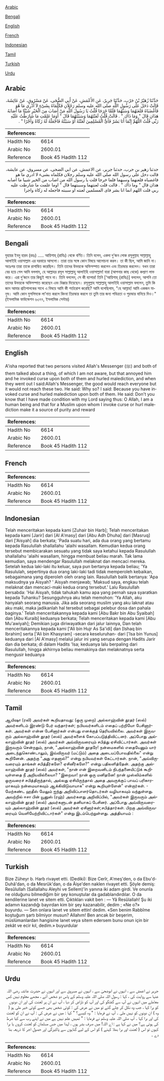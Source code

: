 [Arabic](#arabic)

[Bengali](#bengali)

[English](#english)

[French](#french)

[Indonesian](#indonesian)

[Tamil](#tamil)

[Turkish](#turkish)

[Urdu](#urdu)

## Arabic


<div dir="rtl" lang="ar" style={{fontSize:'larger',backgroundColor:'#f8f9fa',padding:20}}>
حَدَّثَنَا زُهَيْرُ بْنُ حَرْبٍ، حَدَّثَنَا جَرِيرٌ، عَنِ الأَعْمَشِ، عَنْ أَبِي الضُّحَى، عَنْ مَسْرُوقٍ، عَنْ عَائِشَةَ، قَالَتْ دَخَلَ عَلَى رَسُولِ اللَّهِ صلى الله عليه وسلم رَجُلاَنِ فَكَلَّمَاهُ بِشَىْءٍ لاَ أَدْرِي مَا هُوَ فَأَغْضَبَاهُ فَلَعَنَهُمَا وَسَبَّهُمَا فَلَمَّا خَرَجَا قُلْتُ يَا رَسُولَ اللَّهِ مَنْ أَصَابَ مِنَ الْخَيْرِ شَيْئًا مَا أَصَابَهُ هَذَانِ قَالَ ‏"‏ وَمَا ذَاكِ ‏"‏ ‏.‏ قَالَتْ قُلْتُ لَعَنْتَهُمَا وَسَبَبْتَهُمَا قَالَ ‏"‏ أَوَمَا عَلِمْتِ مَا شَارَطْتُ عَلَيْهِ رَبِّي قُلْتُ اللَّهُمَّ إِنَّمَا أَنَا بَشَرٌ فَأَىُّ الْمُسْلِمِينَ لَعَنْتُهُ أَوْ سَبَبْتُهُ فَاجْعَلْهُ لَهُ زَكَاةً وَأَجْرًا ‏"‏ ‏.‏
</div>
<div style={{backgroundColor:'#f8f9fa',padding:20, marginBottom: 10}}><table> <thead> <tr> <th>References:</th> <th></th> </tr> </thead> <tbody><tr><td>Hadith No</td><td>6614</td></tr><tr><td>Arabic No</td><td>2600.01</td></tr><tr><td>Reference</td><td>Book 45 Hadith 112</td></tr></tbody></table></div>


<div dir="rtl" lang="ar" style={{fontSize:'larger',backgroundColor:'#f8f9fa',padding:20}}>
حدثنا زهير بن حرب، حدثنا جرير، عن الاعمش، عن ابي الضحى، عن مسروق، عن عايشة، قالت دخل على رسول الله صلى الله عليه وسلم رجلان فكلماه بشىء لا ادري ما هو فاغضباه فلعنهما وسبهما فلما خرجا قلت يا رسول الله من اصاب من الخير شييا ما اصابه هذان قال " وما ذاك " . قالت قلت لعنتهما وسببتهما قال " اوما علمت ما شارطت عليه ربي قلت اللهم انما انا بشر فاى المسلمين لعنته او سببته فاجعله له زكاة واجرا
</div>
<div style={{backgroundColor:'#f8f9fa',padding:20, marginBottom: 10}}><table> <thead> <tr> <th>References:</th> <th></th> </tr> </thead> <tbody><tr><td>Hadith No</td><td>6614</td></tr><tr><td>Arabic No</td><td>2600.01</td></tr><tr><td>Reference</td><td>Book 45 Hadith 112</td></tr></tbody></table></div>

## Bengali


<div dir="ltr" lang="bn" style={{fontSize:'larger',backgroundColor:'#f8f9fa',padding:20}}>
যুহায়র ইবনু হারব (রহঃ) ..... আয়িশাহ্ (রাযিঃ) থেকে বর্ণিত। তিনি বলেন, একদা দু’জন লোক রসূলুল্লাহ সাল্লাল্লাহু আলাইহি ওয়াসাল্লাম এর দরবারে আসলো। তারা তার সঙ্গে কোন বিষয়ে আলোচনা করল। তা কী ছিল, আমি জানি না। অতঃপর তারা তাকে রাগাম্বিত করেছিল। তিনি তাদের উভয়কে অভিসম্পাত করলেন এবং তিরস্কার করলেন। যখন তারা বের হয়ে গেল আমি বললাম, হে আল্লাহর রসূল সাল্লাল্লাহু আলাইহি ওয়াসাল্লাম! যারা (আপনার কাছ থেকে) কল্যাণ লাভ করে। এরা দু’জনে তার কিছুই পাবে না। তিনি বললেন, সে কী ব্যাপার! তিনি [‘আয়িশাহ্ (রাযিঃ)] বললেন, আপনি তো তাদের উভয়কে অভিসম্পাত করেছেন এবং ধিক্কার দিয়েছেন। রসূলুল্লাহ সাল্লাল্লাহু আলাইহি ওয়াসাল্লাম বললেন, তুমি কি জান আমার প্রতিপালকের সাথে এ বিষয়ে আমি কী শর্তারোপ করেছি? আমি বলেছিলাম, "হে আল্লাহ! আমি একজন মানুষ। আমি কোন মুসলিমকে লা’নাত করলে কিংবা তিরস্কার করলে তা তুমি তার জন্য পবিত্রতা ও পুরস্কার বানিয়ে দিও।" (ইসলামিক ফাউন্ডেশন ৬৩৭৭, ইসলামিক সেন্টার)
</div>
<div style={{backgroundColor:'#f8f9fa',padding:20, marginBottom: 10}}><table> <thead> <tr> <th>References:</th> <th></th> </tr> </thead> <tbody><tr><td>Hadith No</td><td>6614</td></tr><tr><td>Arabic No</td><td>2600.01</td></tr><tr><td>Reference</td><td>Book 45 Hadith 112</td></tr></tbody></table></div>

## English


<div dir="ltr" lang="en" style={{fontSize:'larger',backgroundColor:'#f8f9fa',padding:20}}>
A'isha reported that two persons visited Allah's Messenger (ﷺ) and both of them talked about a thing, of which I am not aware, but that annoyed him and he invoked curse upon both of them and hurled malediction, and when they went out I said:Allah's Messenger, the good would reach everyone but it would not reach these two. He said: Why so? I said: Because you have invoked curse and hurled malediction upon both of them. He said: Don't you know that I have made condition with my Lord saying thus: O Allah, I am a human being and that for a Muslim upon whom I invoke curse or hurl malediction make it a source of purity and reward
</div>
<div style={{backgroundColor:'#f8f9fa',padding:20, marginBottom: 10}}><table> <thead> <tr> <th>References:</th> <th></th> </tr> </thead> <tbody><tr><td>Hadith No</td><td>6614</td></tr><tr><td>Arabic No</td><td>2600.01</td></tr><tr><td>Reference</td><td>Book 45 Hadith 112</td></tr></tbody></table></div>

## French


<div dir="ltr" lang="fr" style={{fontSize:'larger',backgroundColor:'#f8f9fa',padding:20}}>

</div>
<div style={{backgroundColor:'#f8f9fa',padding:20, marginBottom: 10}}><table> <thead> <tr> <th>References:</th> <th></th> </tr> </thead> <tbody><tr><td>Hadith No</td><td>6614</td></tr><tr><td>Arabic No</td><td>2600.01</td></tr><tr><td>Reference</td><td>Book 45 Hadith 112</td></tr></tbody></table></div>

## Indonesian


<div dir="ltr" lang="id" style={{fontSize:'larger',backgroundColor:'#f8f9fa',padding:20}}>
Telah menceritakan kepada kami [Zuhair bin Harb]; Telah menceritakan kepada kami [Jarir] dari [Al A'masy] dari [Abu Adh Dhuha] dari [Masruq] dari ['Aisyah] dia berkata; 'Pada suatu hari, ada dua orang yang bertamu kepada Rasulullah shallallahu 'alaihi wasallam. Kemudian kedua orang tersebut membicarakan sesuatu yang tidak saya ketahui kepada Rasulullah shallallahu 'alaihi wasallam, hingga membuat beliau marah. Tak lama kemudian, saya mendengar Rasulullah melaknat dan mencaci mereka. Setelah kedua laki-laki itu keluar, saya pun bertanya kepada beliau; 'Ya Rasululah, sepertinya dua orang laki-Iaki tadi tidak memperoleh kebaikan, sebagaimana yang diperoleh oleh orang lain. RasuluIIah balik bertanya: 'Apa maksudnya ya Aisyah? ' Aisyah menjawab; 'Maksud saya, engkau telah melaknat dan mencaci-maki kedua orang tersebut.' Lalu Rasulullah bersabda: 'Hai Aisyah, tidak tahukah kamu apa yang pernah saya syaratkan kepada Tuhanku? Sesungguhnya aku telah memohon: 'Ya Allah, aku hanyalah seorang manusia. Jika ada seorang muslim yang aku laknat atau aku maki, maka jadikanlah hal tersebut sebagai pelebur dosa dan pahala baginya.' Telah menceritakannya kepada kami [Abu Bakr bin Abu Syaibah] dan [Abu Kuraib] keduanya berkata; Telah menceritakan kepada kami [Abu Mu'awiyah]; Demikian juga diriwayatkan dari jalur lainnya, Dan telah menceritakannya kepada kami ['Ali bin Hujr As Sa'idi] dan [Ishaq bin Ibrahim] serta ['Ali bin Khasyram] -secara keseluruhan- dari ['Isa bin Yunus] keduanya dari [Al A'masy] melalui jalur ini yang serupa dengan Hadits Jarir dan dia berkata; di dalam Hadits 'Isa; keduanya lalu berpaling dari Rasulullah, hingga akhirnya beliau memakinya dan melaknatnya serta mengusir keduanya
</div>
<div style={{backgroundColor:'#f8f9fa',padding:20, marginBottom: 10}}><table> <thead> <tr> <th>References:</th> <th></th> </tr> </thead> <tbody><tr><td>Hadith No</td><td>6614</td></tr><tr><td>Arabic No</td><td>2600.01</td></tr><tr><td>Reference</td><td>Book 45 Hadith 112</td></tr></tbody></table></div>

## Tamil


<div dir="ltr" lang="ta" style={{fontSize:'larger',backgroundColor:'#f8f9fa',padding:20}}>
ஆயிஷா (ரலி) அவர்கள் கூறியதாவது: (ஒரு முறை) அல்லாஹ்வின் தூதர் (ஸல்) அவர்களிடம் இரண்டு பேர் வந்தார்கள்; நபியவர்களிடம் எதைப் பற்றியோ பேசினார்கள். அவர்கள் என்ன பேசினார்கள் என்பது எனக்குத் தெரியவில்லை. அவர்கள் இருவரும் அல்லாஹ்வின் தூதர் (ஸல்) அவர்களைக் கோபப்படுத்திவிட்டனர். அப்போது அல்லாஹ்வின் தூதர் (ஸல்) அவர்கள் அவ்விருவரையும் சபித்து ஏசிவிட்டார்கள். அவர்கள் இருவரும் சென்றதும், நான், "அல்லாஹ்வின் தூதரே! நன்மைகளில் எதையேனும் யார் அடைந்துகொண்டாலும், இவ்விருவர் (மட்டும்) அதை அடையப்போவதில்லை" என்று கூறினேன். அதற்கு "அது எதனால்?" என்று நபியவர்கள் கேட்டார்கள். நான், "அவ்விருவரையும் தாங்கள் சபித்தீர்களே? ஏசினீர்களே?" என்று பதிலளித்தேன். அதற்கு அல்லாஹ்வின் தூதர் (ஸல்) அவர்கள், "நான் என் இறைவனிடம் நிபந்தனையிட்டுக் கூறியுள்ளதை நீ அறியவில்லையா? "இறைவா! நான் ஒரு மனிதனே! நான் முஸ்லிம்களில் ஒருவரைச் சபித்திருந்தால், அல்லது ஏசியிருந்தால் அதை அவருக்குப் பாவப் பரிகாரமாகவும் நன்மையாகவும் ஆக்கிவிடுவாயாக" என்று கூறியுள்ளேன்" என்றார்கள். - மேற்கண்ட ஹதீஸ் மேலும் ஐந்து அறிவிப்பாளர்தொடர்கள் வழியாகவும் வந்துள்ளது. அவற்றில் ஈசா பின் யூனுஸ் (ரஹ்) அவர்களது அறிவிப்பில், "அவர்கள் இருவரும் அல்லாஹ்வின் தூதர் (ஸல்) அவர்களுடன் தனியாகப் பேசினர். அப்போது அவ்விருவரையும் அல்லாஹ்வின் தூதர் (ஸல்) அவர்கள் ஏசினார்கள்;சபித்தார்கள். பிறகு அவ்விருவரையும் வெளியேற்றிவிட்டார்கள்" என்று இடம்பெற்றுள்ளது. அத்தியாயம் :
</div>
<div style={{backgroundColor:'#f8f9fa',padding:20, marginBottom: 10}}><table> <thead> <tr> <th>References:</th> <th></th> </tr> </thead> <tbody><tr><td>Hadith No</td><td>6614</td></tr><tr><td>Arabic No</td><td>2600.01</td></tr><tr><td>Reference</td><td>Book 45 Hadith 112</td></tr></tbody></table></div>

## Turkish


<div dir="ltr" lang="tr" style={{fontSize:'larger',backgroundColor:'#f8f9fa',padding:20}}>
Bize Züheyr b. Harb rivayet etti. (Dediki): Bize Cerîr, A'meş'den, o da Ebu'd-Duhâ'dan, o da Mesrûk'dan, o da Âişe'den naklen rivayet etti. Şöyle demiş: Resûlullah (Sallallahu Aleyhi ve Sellem)'in yanına iki adam girdi. Ve onunla ne olduğunu bilmediğim bir şey konuştular da gadablandırdılar. O da kendilerine lanet ve sitem etti. Çıktıkları vakit ben : — Yâ Resûlallah! Şu iki adamın kazandığı bayırdan kim bir şey kazanabilir, dedim ; «Ne o?» buyurdu. — Sen onlara lanet ve sitem ettin! dedim. «Sen benim Rabbîme koştuğum şartı bilmiyor musun? Allahım! Ben ancak bir beşerim, müslümanlardan hangisine lanet veya sitem edersem bunu onun için bir zekât ve ecir kıl, dedim.» buyurdular
</div>
<div style={{backgroundColor:'#f8f9fa',padding:20, marginBottom: 10}}><table> <thead> <tr> <th>References:</th> <th></th> </tr> </thead> <tbody><tr><td>Hadith No</td><td>6614</td></tr><tr><td>Arabic No</td><td>2600.01</td></tr><tr><td>Reference</td><td>Book 45 Hadith 112</td></tr></tbody></table></div>

## Urdu


<div dir="rtl" lang="ur" style={{fontSize:'larger',backgroundColor:'#f8f9fa',padding:20}}>
جریر نے اعمش سے ، انہوں نے ابوضحیٰ سے ، انہوں نے مسروق سے اور انہوں نے حضرت عائشہ رضی اللہ عنہا سے روایت کی ، کہا : رسول اللہ صلی اللہ علیہ وسلم کے پاس دو شخص آئے ، مجھے معلوم نہیں کس معاملے میں انہوں نے آپ سے گفتگو کی اور آپ کو ناراض کر دیا ، آپ نے ان پر لعنت کی اور ان دونوں کو برا کہا ، جب وہ نکل کر چلے گئے تو میں نے عرض کی : کوئی شخص بھی جسے کوئی خیر ملی ہو ( وہ ) ان دونوں کو نہیں ملی ۔ آپ نے فرمایا : " وہ کیسے؟ " کہا : میں نے عرض کی : آپ نے ان کو لعنت کی اور برا کہا ۔ آپ صلی اللہ علیہ وسلم نے فرمایا : " تمہیں علم نہیں ہے میں نے اپنے رب سے کیا شرط کی ہوئی ہے؟ میں نے کہا ہے : اے اللہ! میں صرف بشر ہوں ، لہذا میں جس مسلمان کو لعنت کروں یا برا کہوں تو اس ( لعنت اور برا بھلا کہنے ) کو اس کے لیے گناہوں سے پاکیزگی اور حصولِ اجر کا ذریعہ بنا دے ۔
</div>
<div style={{backgroundColor:'#f8f9fa',padding:20, marginBottom: 10}}><table> <thead> <tr> <th>References:</th> <th></th> </tr> </thead> <tbody><tr><td>Hadith No</td><td>6614</td></tr><tr><td>Arabic No</td><td>2600.01</td></tr><tr><td>Reference</td><td>Book 45 Hadith 112</td></tr></tbody></table></div>